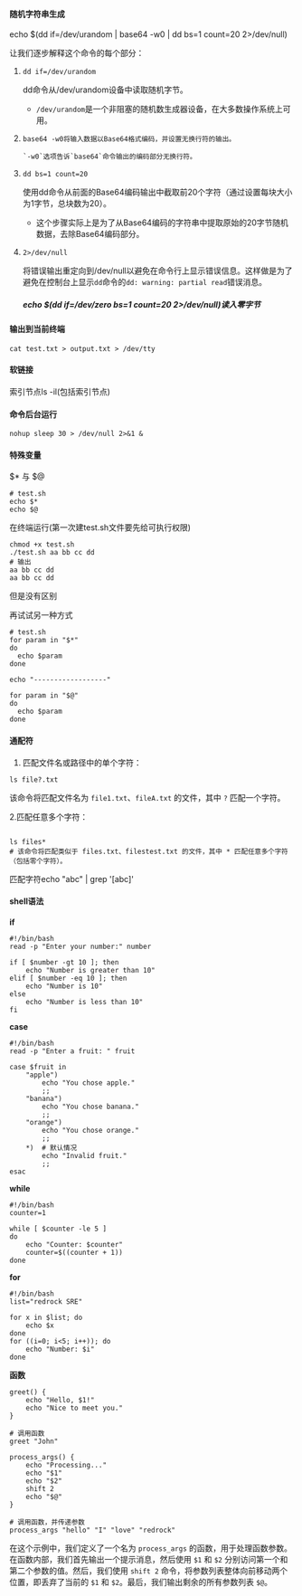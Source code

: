 #### 随机字符串生成

echo $(dd if=/dev/urandom | base64 -w0 | dd bs=1 count=20 2>/dev/null)

让我们逐步解释这个命令的每个部分：

1. ```
   dd if=/dev/urandom
   ```

   dd命令从/dev/urandom设备中读取随机字节。

   - `/dev/urandom`是一个非阻塞的随机数生成器设备，在大多数操作系统上可用。

2. ```
   base64 -w0将输入数据以Base64格式编码，并设置无换行符的输出。
   
   `-w0`选项告诉`base64`命令输出的编码部分无换行符。
   ```

3. ```
   dd bs=1 count=20
   ```

   使用dd命令从前面的Base64编码输出中截取前20个字符（通过设置每块大小为1字节，总块数为20）。

   - 这个步骤实际上是为了从Base64编码的字符串中提取原始的20字节随机数据，去除Base64编码部分。

4. ```
   2>/dev/null
   ```

   将错误输出重定向到/dev/null以避免在命令行上显示错误信息。这样做是为了避免在控制台上显示`dd`命令的`dd: warning: partial read`错误消息。
   
   ##### echo $(dd if=/dev/zero bs=1 count=20 2>/dev/null)读入零字节

#### 输出到当前终端

```
cat test.txt > output.txt > /dev/tty
```

#### 软链接

索引节点ls -il(包括索引节点)

#### 命令后台运行

```  
nohup sleep 30 > /dev/null 2>&1 &
```

#### 特殊变量

$* 与 $@

```
# test.sh
echo $*
echo $@
```

在终端运行(第一次建test.sh文件要先给可执行权限)

```
chmod +x test.sh
./test.sh aa bb cc dd
# 输出
aa bb cc dd
aa bb cc dd
```

但是没有区别

再试试另一种方式

```
# test.sh
for param in "$*"
do 
  echo $param
done

echo "------------------"

for param in "$@"
do 
  echo $param
done
```

#### 通配符

1. 匹配文件名或路径中的单个字符：

```shell
ls file?.txt
```

该命令将匹配文件名为 `file1.txt`、`fileA.txt` 的文件，其中 `?` 匹配一个字符。

2.匹配任意多个字符：

```

ls files*
# 该命令将匹配类似于 files.txt、filestest.txt 的文件，其中 * 匹配任意多个字符（包括零个字符）。
```

匹配字符echo "abc" | grep '[abc]'

#### shell语法

**if**

```
#!/bin/bash
read -p "Enter your number:" number

if [ $number -gt 10 ]; then
    echo "Number is greater than 10"
elif [ $number -eq 10 ]; then
    echo "Number is 10"
else
    echo "Number is less than 10"
fi
```

**case**

```
#!/bin/bash
read -p "Enter a fruit: " fruit

case $fruit in
    "apple")
        echo "You chose apple."
        ;;
    "banana")
        echo "You chose banana."
        ;;
    "orange")
        echo "You chose orange."
        ;;
    *)  # 默认情况
        echo "Invalid fruit."
        ;;
esac
```

**while**

```
#!/bin/bash
counter=1

while [ $counter -le 5 ]
do
    echo "Counter: $counter"
    counter=$((counter + 1))
done
```

**for**

```
#!/bin/bash
list="redrock SRE"

for x in $list; do
    echo $x
done
for ((i=0; i<5; i++)); do
    echo "Number: $i"
done
```

**函数**

```
greet() {
    echo "Hello, $1!"
    echo "Nice to meet you."
}

# 调用函数
greet "John"
```

```
process_args() {
    echo "Processing..."
    echo "$1"
    echo "$2"
    shift 2
    echo "$@"
}

# 调用函数，并传递参数
process_args "hello" "I" "love" "redrock"
```

在这个示例中，我们定义了一个名为 `process_args` 的函数，用于处理函数参数。在函数内部，我们首先输出一个提示消息，然后使用 `$1` 和 `$2` 分别访问第一个和第二个参数的值。然后，我们使用 `shift 2` 命令，将参数列表整体向前移动两个位置，即丢弃了当前的 `$1` 和 `$2`。最后，我们输出剩余的所有参数列表 `$@`。



